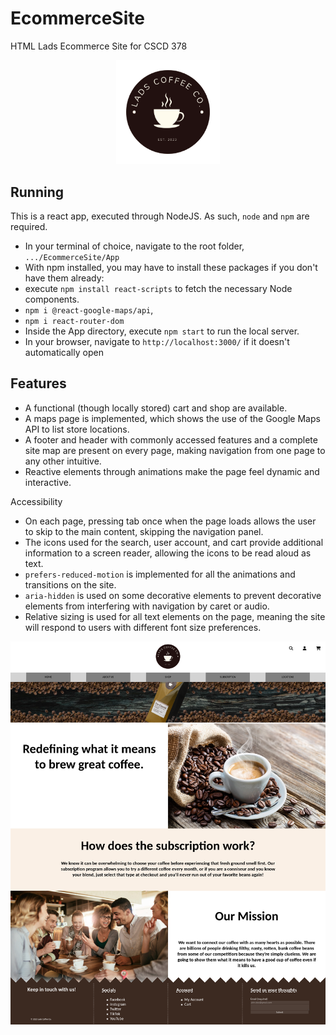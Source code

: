 # EcommerceSite
HTML Lads Ecommerce Site for CSCD 378

<div style="text-align:center">
    <img alt="Lads Coffee Logo" width="33%" src="App/public/images/logo.png" />
</div>

## Running

This is a react app, executed through NodeJS. As such, `node` and `npm` are required.

* In your terminal of choice, navigate to the root folder, `.../EcommerceSite/App`
* With npm installed, you may have to install these packages if you don't have them already:
* execute `npm install react-scripts` to fetch the necessary Node components.
* `npm i @react-google-maps/api`, 
* `npm i react-router-dom`
* Inside the App directory, execute `npm start` to run the local server.
* In your browser, navigate to `http://localhost:3000/` if it doesn't automatically open

## Features

* A functional (though locally stored) cart and shop are available.
* A maps page is implemented, which shows the use of the Google Maps API to list store locations.
* A footer and header with commonly accessed features and a complete site map are present on every page, making navigation from one page to any other intuitive.
* Reactive elements through animations make the page feel dynamic and interactive.

Accessibility

* On each page, pressing tab once when the page loads allows the user to skip to the main  content, skipping the navigation panel.
* The icons used for the search, user account, and cart provide additional information to a screen reader, allowing the icons to be read aloud as text.
* `prefers-reduced-motion` is implemented for all the animations and transitions on the site.
* `aria-hidden` is used on some decorative elements to prevent decorative elements from interfering with navigation by caret or audio.
* Relative sizing is used for all text elements on the page, meaning the site will respond to users with different font size preferences.

![Full Screenshot](Documents/Full%20Screenshot.png)